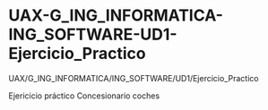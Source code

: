 # UAX-G_ING_INFORMATICA-ING_SOFTWARE-UD1-Ejercicio_Practico
UAX/G_ING_INFORMATICA/ING_SOFTWARE/UD1/Ejercicio_Practico

Ejericicio práctico Concesionario coches

